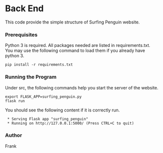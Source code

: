# Back End
This code provide the simple structure of Surfing Penguin website.

### Prerequisites
Python 3 is required.
All packages needed are listed in requirements.txt.
You may use the following command to load them if you already have python 3.
```
pip install -r requirements.txt
```

### Running the Program
Under src, the following commands help you start the server of the website.
```
export FLASK_APP=surfing_penguin.py
flask run
```

You should see the following content if it is correctly run.
```
 * Serving Flask app "surfing_penguin"
 * Running on http://127.0.0.1:5000/ (Press CTRL+C to quit)
```

### Author
Frank
